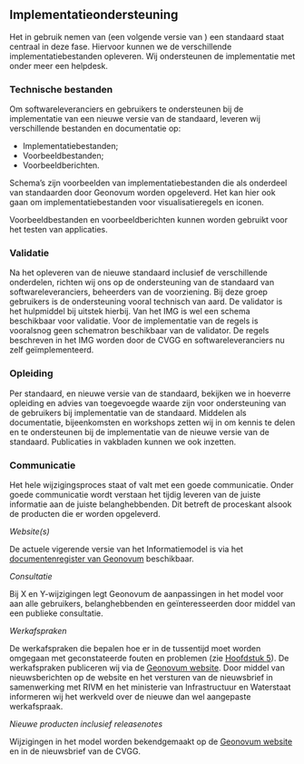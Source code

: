 ## Implementatieondersteuning

Het in gebruik nemen van (een volgende versie van ) een standaard staat centraal in deze fase. Hiervoor kunnen we de verschillende implementatiebestanden opleveren. Wij ondersteunen de implementatie met onder meer een helpdesk.

### Technische bestanden

Om softwareleveranciers en gebruikers te ondersteunen bij de implementatie van een nieuwe versie van de standaard, leveren wij verschillende bestanden en documentatie op:

<ul><li>Implementatiebestanden;</li>
<li>Voorbeeldbestanden;</li>
<li>Voorbeeldberichten.</li>
</ul>

Schema’s zijn voorbeelden van implementatiebestanden die als onderdeel van standaarden door Geonovum worden opgeleverd. Het kan hier ook gaan om implementatiebestanden voor visualisatieregels en iconen.

Voorbeeldbestanden en voorbeeldberichten kunnen worden gebruikt voor het testen van applicaties.

###         Validatie

Na het opleveren van de nieuwe standaard inclusief de verschillende onderdelen, richten wij ons op de ondersteuning van de standaard van softwareleveranciers, beheerders van de voorziening. Bij deze groep gebruikers is de ondersteuning vooral technisch van aard. De validator is het hulpmiddel bij uitstek hierbij. Van het IMG is wel een schema beschikbaar voor validatie. Voor de implementatie van de regels is vooralsnog geen schematron beschikbaar van de validator. De regels beschreven in het IMG worden door de CVGG en softwareleveranciers nu zelf geïmplementeerd.  

###         Opleiding

Per standaard, en nieuwe versie van de standaard, bekijken we in hoeverre opleiding en advies van toegevoegde waarde zijn voor ondersteuning van de gebruikers bij implementatie van de standaard. Middelen als documentatie, bijeenkomsten en workshops zetten wij in om kennis te delen en te ondersteunen bij de implementatie van de nieuwe versie van de standaard. Publicaties in vakbladen kunnen we ook inzetten.

###         Communicatie

Het hele wijzigingsproces staat of valt met een goede communicatie. Onder goede communicatie wordt verstaan het tijdig leveren van de juiste informatie aan de juiste belanghebbenden. Dit betreft de proceskant alsook de producten die er worden opgeleverd.

<i>Website</i><i>(s)</i>

De actuele vigerende versie van het Informatiemodel is via het <a href='https://docs.geostandaarden.nl/cvgg/img/' target='_blank'>documentenregister van Geonovum</a> beschikbaar.

<i>Consultatie</i>

Bij X en Y-wijzigingen legt Geonovum de aanpassingen in het model voor aan alle gebruikers, belanghebbenden en geïnteresseerden door middel van een  publieke consultatie.

<i>Werkafspraken</i>

De werkafspraken die bepalen hoe er in de tussentijd moet worden omgegaan met geconstateerde fouten en problemen (zie <a href='#tussentijdse-werkafspraken'>Hoofdstuk 5<a></a>). De werkafspraken publiceren wij via de <a href='https://www.geonovum.nl/geo-standaarden/informatiemodel-geluid' target='_blank'>Geonovum website</a>. Door middel van nieuwsberichten op de website en het versturen van de nieuwsbrief in samenwerking met RIVM en het ministerie van Infrastructuur en Waterstaat informeren wij het werkveld over de nieuwe dan wel aangepaste werkafspraak.

<i>Nieuwe producten inclusief releasenotes</i>

Wijzigingen in het model worden bekendgemaakt op de <a href='https://www.geonovum.nl/geo-standaarden/informatiemodel-geluid' target='_blank'>Geonovum website</a> en in de nieuwsbrief van de CVGG.

